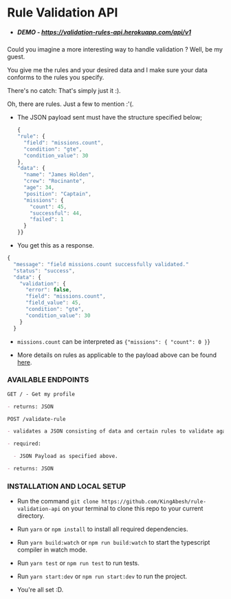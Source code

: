 # Rule Validation API

- ##### DEMO - https://validation-rules-api.herokuapp.com/api/v1

Could you imagine a more interesting way to handle validation ? Well, be my guest.

You give me the rules and your desired data and I make sure your data conforms to the rules you specify.

There's no catch: That's simply just it :).

Oh, there are rules. Just a few to mention :'(.

- The JSON payload sent must have the structure specified below;

  ```javascript
  {
  "rule": {
    "field": "missions.count",
    "condition": "gte",
    "condition_value": 30
  },
  "data": {
    "name": "James Holden",
    "crew": "Rocinante",
    "age": 34,
    "position": "Captain",
    "missions": {
      "count": 45,
      "successful": 44,
      "failed": 1
    }
  }}
  ```

- You get this as a response.

```javascript
{
  "message": "field missions.count successfully validated."
  "status": "success",
  "data": {
    "validation": {
      "error": false,
      "field": "missions.count",
      "field_value": 45,
      "condition": "gte",
      "condition_value": 30
    }
  }
```

- `missions.count` can be interpreted as `{"missions": { "count": 0 }`}

- More details on rules as applicable to the payload above can be found [here](https://flwat.glitch.me/fulltime.html).

### AVAILABLE ENDPOINTS

```markdown
GET / - Get my profile

- returns: JSON
```

```markdown
POST /validate-rule

- validates a JSON consisting of data and certain rules to validate against.

- required:

  - JSON Payload as specified above.

- returns: JSON
```

### INSTALLATION AND LOCAL SETUP

- Run the command `git clone https://github.com/KingAbesh/rule-validation-api` on your terminal to clone this repo to your current directory.
- Run `yarn` or `npm install` to install all required dependencies.

- Run `yarn build:watch` or `npm run build:watch` to start the typescript compiler in watch mode.

- Run `yarn test` or `npm run test` to run tests.

- Run `yarn start:dev` or `npm run start:dev` to run the project.

- You're all set :D.
